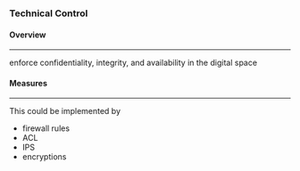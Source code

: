 ### **Technical Control**

#### Overview 
---
enforce confidentiality, integrity, and availability in the digital space

#### Measures 
---
This could be implemented by 
- firewall rules 
- ACL
- IPS 
- encryptions